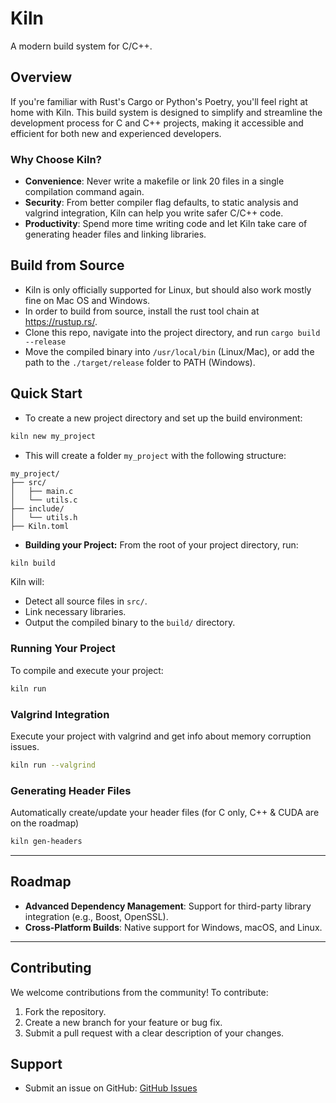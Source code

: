 # Kiln
A modern build system for C/C++.

## Overview
If you're familiar with Rust's Cargo or Python's Poetry, you'll feel right at home with Kiln. This build system is designed to simplify and streamline the development process for C and C++ projects, making it accessible and efficient for both new and experienced developers.

### Why Choose Kiln?
- **Convenience**: Never write a makefile or link 20 files in a single compilation command again.
- **Security**: From better compiler flag defaults, to static analysis and valgrind integration, Kiln can help you write safer C/C++ code. 
- **Productivity**: Spend more time writing code and let Kiln take care of generating header files and linking libraries. 

## Build from Source
- Kiln is only officially supported for Linux, but should also work mostly fine on Mac OS and Windows. 
- In order to build from source, install the rust tool chain at https://rustup.rs/. 
- Clone this repo, navigate into the project directory, and run `cargo build --release`
- Move the compiled binary into `/usr/local/bin` (Linux/Mac), or add the path to the `./target/release` folder to PATH (Windows). 

## Quick Start
- To create a new project directory and set up the build environment:
```bash
kiln new my_project
```
- This will create a folder `my_project` with the following structure:
```
my_project/
├── src/
│   ├── main.c
│   └── utils.c
├── include/
│   └── utils.h
├── Kiln.toml
```

- **Building your Project:** From the root of your project directory, run:
```bash
kiln build
```
Kiln will:
- Detect all source files in `src/`.
- Link necessary libraries.
- Output the compiled binary to the `build/` directory.

### Running Your Project
To compile and execute your project:
```bash
kiln run
```

### Valgrind Integration
Execute your project with valgrind and get info about memory corruption issues. 
```bash
kiln run --valgrind
```

### Generating Header Files
Automatically create/update your header files (for C only, C++ & CUDA are on the roadmap)
```bash
kiln gen-headers
```

---

## Roadmap
- **Advanced Dependency Management**: Support for third-party library integration (e.g., Boost, OpenSSL).
- **Cross-Platform Builds**: Native support for Windows, macOS, and Linux.

---

## Contributing
We welcome contributions from the community! To contribute:
1. Fork the repository.
2. Create a new branch for your feature or bug fix.
3. Submit a pull request with a clear description of your changes.


## Support
- Submit an issue on GitHub: [GitHub Issues](https://github.com/akneni/kiln/issues)
